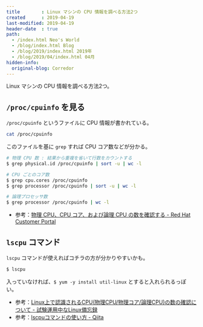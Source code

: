 ```yaml
---
title        : Linux マシンの CPU 情報を調べる方法2つ
created      : 2019-04-19
last-modified: 2019-04-19
header-date  : true
path:
  - /index.html Neo's World
  - /blog/index.html Blog
  - /blog/2019/index.html 2019年
  - /blog/2019/04/index.html 04月
hidden-info:
  original-blog: Corredor
---
```


Linux マシンの CPU 情報を調べる方法2つ。

## `/proc/cpuinfo` を見る

`/proc/cpuinfo` というファイルに CPU 情報が書かれている。

```bash
cat /proc/cpuinfo
```

このファイルを基に `grep` すれば CPU コア数などが分かる。

```bash
# 物理 CPU 数 : 結果から重複を省いて行数をカウントする
$ grep physical.id /proc/cpuinfo | sort -u | wc -l

# CPU ごとのコア数
$ grep cpu.cores /proc/cpuinfo
$ grep processor /proc/cpuinfo | sort -u | wc -l

# 論理プロセッサ数
$ grep processor /proc/cpuinfo | wc -l
```

- 参考：[物理 CPU、CPU コア、および論理 CPU の数を確認する - Red Hat Customer Portal](https://access.redhat.com/ja/solutions/2159401)

## `lscpu` コマンド

`lscpu` コマンドが使えればコチラの方が分かりやすいかも。

```bash
$ lscpu
```

入っていなければ、`$ yum -y install util-linux` とすると入れられるっぽい。

- 参考：[Linux上で認識されるCPU(物理CPU/物理コア/論理CPU)の数の確認について - 試験運用中なLinux備忘録](https://kakurasan.hatenadiary.jp/entry/20110117/p1#h-20110117p1-3)
- 参考：[lscpuコマンドの使い方 - Qiita](https://qiita.com/hana_shin/items/77f35ea73e6068cc0c78)
